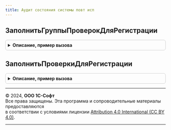 ```yaml
---
title: Аудит состояния системы повт исп
---
```



## ЗаполнитьГруппыПроверокДляРегистрации
<details style="margin: 1em 0; padding: 0.5em; border: 1px solid #ccc; border-radius: 6px;">

<summary style="font-weight: bold; cursor: pointer;">Описание, пример вызова</summary>

```bsl

// Заполнить группы проверок для регистрации.
//
// Возвращаемое значение:
//  ТаблицаЗначений - см. КонтрольВеденияУчетаСлужебныйПовтИсп.НоваяТаблицаГруппПроверок
Функция ЗаполнитьГруппыПроверокДляРегистрации() Экспорт
```

Пример вызова
```bsl
Результат = АудитСостоянияСистемыПовтИсп.ЗаполнитьГруппыПроверокДляРегистрации() 
```
</details>

## ЗаполнитьПроверкиДляРегистрации
<details style="margin: 1em 0; padding: 0.5em; border: 1px solid #ccc; border-radius: 6px;">

<summary style="font-weight: bold; cursor: pointer;">Описание, пример вызова</summary>

```bsl

// Заполнить проверки для регистрации.
//
// Возвращаемое значение:
//  ТаблицаЗначений - см. КонтрольВеденияУчетаСлужебныйПовтИсп.НоваяТаблицаПроверок
Функция ЗаполнитьПроверкиДляРегистрации() Экспорт
```

Пример вызова
```bsl
Результат = АудитСостоянияСистемыПовтИсп.ЗаполнитьПроверкиДляРегистрации() 
```
</details>

---

© 2024, **ООО 1С-Софт**  
Все права защищены. Эта программа и сопроводительные материалы предоставляются  
в соответствии с условиями лицензии [Attribution 4.0 International (CC BY 4.0)](https://creativecommons.org/licenses/by/4.0/legalcode).

---
